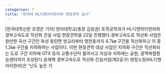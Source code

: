 ```yaml
---
categories: f
title: "한라대 HL디앤아이한라와 현장견학 실시"
---
```

[한국대학신문 조영은 기자] 한라대학교(총장 김응권) 토목공학과가 HL디앤아이한라와 경부고속도로 직선화 건설 사업 현장견학을 22일 진행했다.경부고속도로 직선화 사업은 완만한 곡선 구간인 화성 동탄면 방교리부터 영천동까지 4.7㎞ 구간을 직선화하고 이 중 1.2㎞ 구간을 지하화하는 사업이다. 이번 현장견학 대상 사업인 지하화 구간은 직선화되는 도로 구간 지하에 GTX 등의 교통수단이 들어서고 지상과 지하에는 공원, 광역복합환승센터까지 조성된다.윤재혁 경부고속도로 직선화 건설사업(제2공구) 현장소장(HL디앤아이한라)은 “난도 높은 기